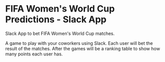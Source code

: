 # FIFA Women's World Cup Predictions - Slack App

Slack App to bet FIFA Women's World Cup matches.

A game to play with your coworkers using Slack.
Each user will bet the result of the matches.
After the games will be a ranking table to show how many points each user has.
